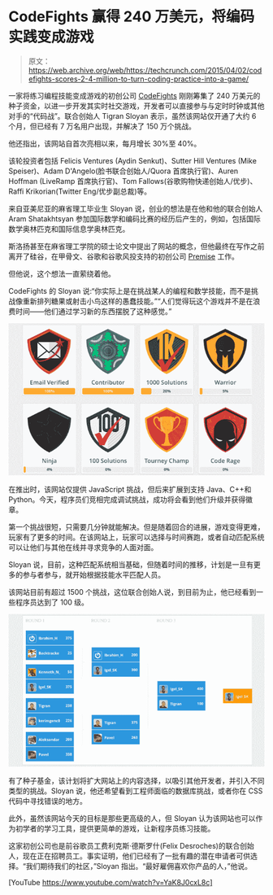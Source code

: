 # CodeFights 赢得 240 万美元，将编码实践变成游戏 

> 原文：<https://web.archive.org/web/https://techcrunch.com/2015/04/02/codefights-scores-2-4-million-to-turn-coding-practice-into-a-game/>

一家将练习编程技能变成游戏的初创公司 [CodeFights](https://web.archive.org/web/20221209093941/https://codefights.com/) 刚刚筹集了 240 万美元的种子资金，以进一步开发其实时社交游戏，开发者可以直接参与与定时时钟或其他对手的“代码战”。联合创始人 Tigran Sloyan 表示，虽然该网站仅开通了大约 6 个月，但已经有 7 万名用户出现，并解决了 150 万个挑战。

他还指出，该网站自首次亮相以来，每月增长 30%至 40%。

该轮投资者包括 Felicis Ventures (Aydin Senkut)、Sutter Hill Ventures (Mike Speiser)、Adam D'Angelo(脸书联合创始人/Quora 首席执行官)、Auren Hoffman (LiveRamp 首席执行官)、Tom Fallows(谷歌购物快递创始人/优步)、Raffi Krikorian(Twitter Eng/优步副总裁)等。

来自亚美尼亚的麻省理工毕业生 Sloyan 说，创业的想法是在他和他的联合创始人 Aram Shatakhtsyan 参加国际数学和编码比赛的经历后产生的，例如，包括国际数学奥林匹克和国际信息学奥林匹克。

斯洛扬甚至在麻省理工学院的硕士论文中提出了网站的概念，但他最终在写作之前离开了硅谷，在甲骨文、谷歌和谷歌风投支持的初创公司 [Premise](https://web.archive.org/web/20221209093941/https://www.crunchbase.com/organization/premise) 工作。

但他说，这个想法一直萦绕着他。

CodeFights 的 Sloyan 说:“你实际上是在挑战某人的编程和数学技能，而不是挑战像重新排列糖果或射击小鸟这样的愚蠢技能。”“人们觉得玩这个游戏并不是在浪费时间——他们通过学习新的东西摆脱了这种感觉。”

![badges](img/e60eae7a22386cfb5aebeea728d7ec97.png)

在推出时，该网站仅提供 JavaScript 挑战，但后来扩展到支持 Java、C++和 Python。今天，程序员们竞相完成调试挑战，成功将会看到他们升级并获得徽章。

第一个挑战很短，只需要几分钟就能解决。但是随着回合的进展，游戏变得更难，玩家有了更多的时间。在该网站上，玩家可以选择与时间赛跑，或者自动匹配系统可以让他们与其他在线并寻求竞争的人面对面。

Sloyan 说，目前，这种匹配系统相当基础，但随着时间的推移，计划是一旦有更多的参与者参与，就开始根据技能水平匹配人员。

该网站目前有超过 1500 个挑战，这位联合创始人说，到目前为止，他已经看到一些程序员达到了 100 级。

![join_win_tourneys](img/799993d793e17145edf09c1a7f07b137.png)

有了种子基金，该计划将扩大网站上的内容选择，以吸引其他开发者，并引入不同类型的挑战。Sloyan 说，他还希望看到工程师面临的数据库挑战，或者你在 CSS 代码中寻找错误的地方。

此外，虽然该网站今天的目标是那些更高级的人，但 Sloyan 认为该网站也可以作为初学者的学习工具，提供更简单的游戏，让新程序员练习技能。

这家初创公司也是前谷歌员工费利克斯·德斯罗什(Felix Desroches)的联合创始人，现在正在招聘员工。事实证明，他们已经有了一批有趣的潜在申请者可供选择。“我们期待我们的社区，”Sloyan 指出。“最好雇佣喜欢你产品的人，”他说。

[YouTube https://www.youtube.com/watch?v=YaK8J0cxL8c]